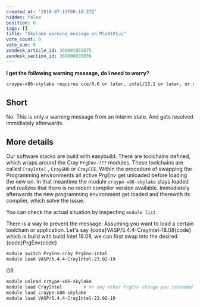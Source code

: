 ```yaml
---
created_at: '2019-07-17T00:10:27Z'
hidden: false
position: 0
tags: []
title: "Skylake warning message on M\u0101ui"
vote_count: 0
vote_sum: 0
zendesk_article_id: 360001053675
zendesk_section_id: 360000039036
---
```


**I get the following warning message, do I need to worry?**

```txt
craype-x86-skylake requires cce/8.6 or later, intel/15.1 or later, or gcc/6.1 or later
```

## Short

No. This is only a warning message from an interim state. And gets
resolved immidiately afterwards.

## More details

Our software stacks are build with easybuild. There are toolchains
defined, which wraps around the Cray `PrgEnv-???` modules. These
toolchains are called `CrayIntel` , `CrayGNU` or `CrayCCE`. Within the
procedure of swapping the Programming environments all active PrgEnv get
unloaded before loading the new on. In that meantime the module
`craype-x86-skylake` stays loaded and realizes that there is no recent
compiler version available. Immediately afterwards the new programming
environment get loaded and therewith its compiler, which solve the
issue.

You can check the actual situation by inspecting `module list`

There is a way to prevent the message: Assuming you want to load a
certain toolchain or application. Let's say
{code}VASP/5.4.4-CrayIntel-18.08{code} which is build with build Intel
18.08, we can first swap into the desired {code}PrgEnv{code}

```sh
module switch PrgEnv-cray PrgEnv-intel
module load VASP/5.4.4-CrayIntel-23.02-19
```

OR

```sh
module unload craype-x86-skylake
module load CrayIntel        # or any other PrgEnv change you intended to  do
module load craype-x86-skylake
module load VASP/5.4.4-CrayIntel-23.02-19
```
